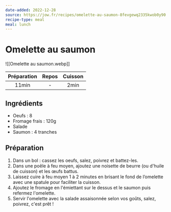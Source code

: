 ```yaml
---
date-added: 2022-12-28
source: https://jow.fr/recipes/omelette-au-saumon-8fevgewq2335kwob0y90
recipe-type: meal
meal: lunch
---
```


# Omelette au saumon

![[Omelette au saumon.webp]]

| Préparation | Repos | Cuisson |
|:-----------:|:-----:|:-------:|
|    11min    |   -   |  2min   |

## Ingrédients

- Oeufs : 8
- Fromage frais : 120g
- Salade
- Saumon : 4 tranches

## Préparation

1. Dans un bol : cassez les oeufs, salez, poivrez et battez-les.
2. Dans une poêle à feu moyen, ajoutez une noisette de beurre (ou d'huile de cuisson) et les œufs battus.
3. Laissez cuire à feu moyen 1 à 2 minutes en brisant le fond de l’omelette avec une spatule pour faciliter la cuisson.
4. Ajoutez le fromage en l'émiettant sur le dessus et le saumon puis refermez l'omelette.
5. Servir l'omelette avec la salade assaisonnée selon vos goûts, salez, poivrez, c'est prêt !
